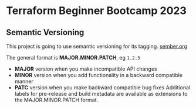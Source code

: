 # Terraform Beginner Bootcamp 2023

## Semantic Versioning

This project is going to use semantic versioning for its tagging.
[sember.org](https://semver.org/)

The general format is **MAJOR.MINOR.PATCH**, eg ```1.2.3```

- **MAJOR** version when you make incompatible API changes
- **MINOR** version when you add functionality in a backward compatible manner
- **PATC** version when you make backward compatible bug fixes
Additional labels for pre-release and build metadata are available as extensions to the MAJOR.MINOR.PATCH format.